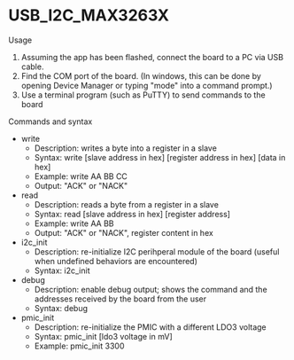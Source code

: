 # USB_I2C_MAX3263X
Usage
1. Assuming the app has been flashed, connect the board to a PC via USB cable.
2. Find the COM port of the board. (In windows, this can be done by opening Device Manager or typing "mode" into a command prompt.)
3. Use a terminal program (such as PuTTY) to send commands to the board

Commands and syntax
- write
  - Description: writes a byte into a register in a slave
  - Syntax: write [slave address in hex] [register address in hex] [data in hex]
  - Example: write AA BB CC
  - Output: "ACK" or "NACK"
- read
  - Description: reads a byte from a register in a slave
  - Syntax: read [slave address in hex] [register address]
  - Example: write AA BB
  - Output: "ACK" or "NACK", register content in hex
- i2c_init
  - Description: re-initialize I2C perihperal module of the board (useful when undefined behaviors are encountered)
  - Syntax: i2c_init
- debug
  - Description: enable debug output; shows the command and the addresses received by the board from the user
  - Syntax: debug
- pmic_init
  - Description: re-initialize the PMIC with a different LDO3 voltage
  - Syntax: pmic_init [ldo3 voltage in mV]
  - Example: pmic_init 3300
  
